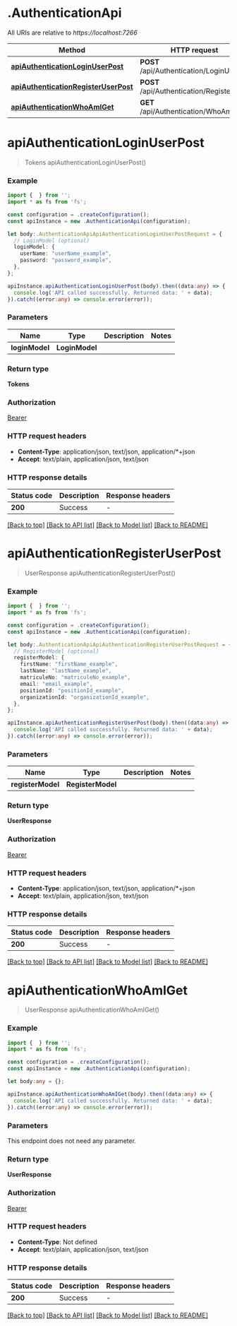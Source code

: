 # .AuthenticationApi

All URIs are relative to *https://localhost:7266*

Method | HTTP request | Description
------------- | ------------- | -------------
[**apiAuthenticationLoginUserPost**](AuthenticationApi.md#apiAuthenticationLoginUserPost) | **POST** /api/Authentication/LoginUser | 
[**apiAuthenticationRegisterUserPost**](AuthenticationApi.md#apiAuthenticationRegisterUserPost) | **POST** /api/Authentication/RegisterUser | 
[**apiAuthenticationWhoAmIGet**](AuthenticationApi.md#apiAuthenticationWhoAmIGet) | **GET** /api/Authentication/WhoAmI | 


# **apiAuthenticationLoginUserPost**
> Tokens apiAuthenticationLoginUserPost()


### Example


```typescript
import {  } from '';
import * as fs from 'fs';

const configuration = .createConfiguration();
const apiInstance = new .AuthenticationApi(configuration);

let body:.AuthenticationApiApiAuthenticationLoginUserPostRequest = {
  // LoginModel (optional)
  loginModel: {
    userName: "userName_example",
    password: "password_example",
  },
};

apiInstance.apiAuthenticationLoginUserPost(body).then((data:any) => {
  console.log('API called successfully. Returned data: ' + data);
}).catch((error:any) => console.error(error));
```


### Parameters

Name | Type | Description  | Notes
------------- | ------------- | ------------- | -------------
 **loginModel** | **LoginModel**|  |


### Return type

**Tokens**

### Authorization

[Bearer](README.md#Bearer)

### HTTP request headers

 - **Content-Type**: application/json, text/json, application/*+json
 - **Accept**: text/plain, application/json, text/json


### HTTP response details
| Status code | Description | Response headers |
|-------------|-------------|------------------|
**200** | Success |  -  |

[[Back to top]](#) [[Back to API list]](README.md#documentation-for-api-endpoints) [[Back to Model list]](README.md#documentation-for-models) [[Back to README]](README.md)

# **apiAuthenticationRegisterUserPost**
> UserResponse apiAuthenticationRegisterUserPost()


### Example


```typescript
import {  } from '';
import * as fs from 'fs';

const configuration = .createConfiguration();
const apiInstance = new .AuthenticationApi(configuration);

let body:.AuthenticationApiApiAuthenticationRegisterUserPostRequest = {
  // RegisterModel (optional)
  registerModel: {
    firstName: "firstName_example",
    lastName: "lastName_example",
    matriculeNo: "matriculeNo_example",
    email: "email_example",
    positionId: "positionId_example",
    organizationId: "organizationId_example",
  },
};

apiInstance.apiAuthenticationRegisterUserPost(body).then((data:any) => {
  console.log('API called successfully. Returned data: ' + data);
}).catch((error:any) => console.error(error));
```


### Parameters

Name | Type | Description  | Notes
------------- | ------------- | ------------- | -------------
 **registerModel** | **RegisterModel**|  |


### Return type

**UserResponse**

### Authorization

[Bearer](README.md#Bearer)

### HTTP request headers

 - **Content-Type**: application/json, text/json, application/*+json
 - **Accept**: text/plain, application/json, text/json


### HTTP response details
| Status code | Description | Response headers |
|-------------|-------------|------------------|
**200** | Success |  -  |

[[Back to top]](#) [[Back to API list]](README.md#documentation-for-api-endpoints) [[Back to Model list]](README.md#documentation-for-models) [[Back to README]](README.md)

# **apiAuthenticationWhoAmIGet**
> UserResponse apiAuthenticationWhoAmIGet()


### Example


```typescript
import {  } from '';
import * as fs from 'fs';

const configuration = .createConfiguration();
const apiInstance = new .AuthenticationApi(configuration);

let body:any = {};

apiInstance.apiAuthenticationWhoAmIGet(body).then((data:any) => {
  console.log('API called successfully. Returned data: ' + data);
}).catch((error:any) => console.error(error));
```


### Parameters
This endpoint does not need any parameter.


### Return type

**UserResponse**

### Authorization

[Bearer](README.md#Bearer)

### HTTP request headers

 - **Content-Type**: Not defined
 - **Accept**: text/plain, application/json, text/json


### HTTP response details
| Status code | Description | Response headers |
|-------------|-------------|------------------|
**200** | Success |  -  |

[[Back to top]](#) [[Back to API list]](README.md#documentation-for-api-endpoints) [[Back to Model list]](README.md#documentation-for-models) [[Back to README]](README.md)


